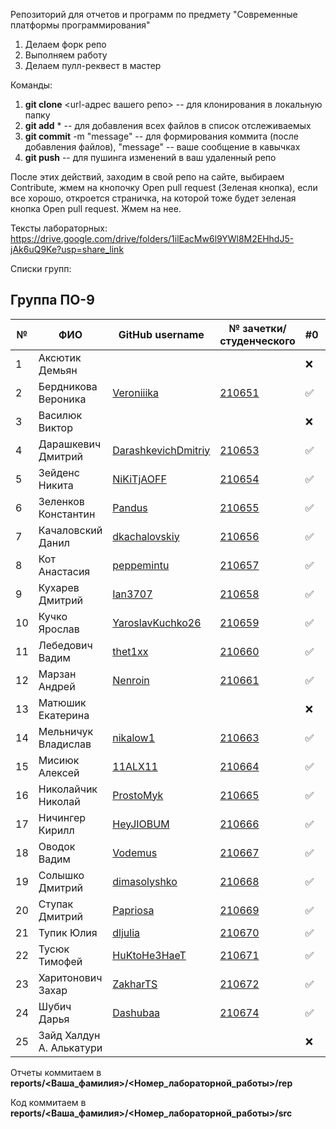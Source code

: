 Репозиторий для отчетов и программ по предмету "Современные платформы программирования"

1. Делаем форк репо
1. Выполняем работу
1. Делаем пулл-реквест в мастер

Команды:
1. **git clone** <url-адрес вашего репо> -- для клонирования в локальную папку
1. **git add** * -- для добавления всех файлов в список отслеживаемых
1. **git commit** -m "message" -- для формирования коммита (после добавления файлов), "message" -- ваше сообщение в кавычках
1. **git push** -- для пушинга изменений в ваш удаленный репо

После этих действий, заходим в свой репо на сайте, выбираем Contribute, жмем на кнопочку Open pull request (Зеленая кнопка), если все хорошо, откроется страничка, на которой тоже будет зеленая кнопка Open pull request. Жмем на нее.

Тексты лабораторных: https://drive.google.com/drive/folders/1ilEacMw6l9YWl8M2EHhdJ5-jAk6uQ9Ke?usp=share_link

Списки групп: 

## Группа ПО-9

|№|ФИО|GitHub username|№ зачетки/студенческого|#0|#1|#2|#3|#4|#5|#6|#7|#8|
|---|---|---|---|---|---|---|---|---|---|---|---|---|
|1|Аксютик Демьян|||:x:|:x:|:x:|:x:|:x:|:x:|:x:|:x:|:x:|:x:|
|2|Бердникова Вероника|[Veroniiika](https://github.com/Veroniiika)|[210651](./trunk//PO-9_210651)|✅|✅|:x:|:x:|✅|✅|:x:|✅|✅|
|3|Василюк Виктор|||:x:|:x:|:x:|:x:|:x:|:x:|:x:|:x:|:x:|:x:|
|4|Дарашкевич Дмитрий |[DarashkevichDmitriy](https://github.com/DarashkevichDmitriy)|[210653](./trunk/PO-9_210653/)|:white_check_mark:|:x:|:x:|:white_check_mark:|:white_check_mark:|:white_check_mark:|:x:|:white_check_mark:|:x:|
|5|Зейденс Никита |[NiKiTjAOFF](https://github.com/NIKITJAOFF)|[210654](./trunk/PO-9_210654/)|:white_check_mark:|:x:|:x:|:white_check_mark:|:x:|:white_check_mark:|:white_check_mark:|:white_check_mark:|:x:|
|6|Зеленков Константин |[Pandus](https://github.com/Pandusss)|[210655](./trunk/PO-9_210655/)|:white_check_mark:|:white_check_mark:|:white_check_mark:|:white_check_mark:|:white_check_mark:|:white_check_mark:|:white_check_mark:|:white_check_mark:|:white_check_mark:|
|7|Качаловский Данил |[dkachalovskiy](https://github.com/dkachalovskiy)|[210656](./trunk/PO-9_210656/)|✅|✅|✅|✅|✅|✅|✅|✅|✅|
|8|Кот Анастасия |[peppemintu](https://github.com/peppemintu)|[210657](./trunk//PO-9_210657)|✅|✅|:x:|:x:|:x:|:x:|✅|✅|✅|:x:|
|9|Кухарев Дмитрий |[Ian3707](https://github.com/Ian3707)|[210658](./trunk//PO-9_210658)|✅|✅|✅|:white_check_mark: |:white_check_mark:|:white_check_mark:|:white_check_mark: |:white_check_mark:|:white_check_mark:|
|10|Кучко Ярослав |[YaroslavKuchko26](https://github.com/YaroslavKuchko26)|[210659](./trunk//PO-9_210659)|✅|✅|:x:|✅|:x:|✅|:x:|:x:|:x:|
|11|Лебедович Вадим|[thet1xx](https://github.com/thet1xx)|[210660](./trunk/PO-9_210660)|✅|:x:|:x:|:x:|✅|✅|:x:|✅|✅|
|12|Марзан Андрей | [Nenroin](https://github.com/Nenroin) | [210661](./trunk/PO-9_210661/) |:white_check_mark: | :white_check_mark: |:white_check_mark:|:white_check_mark:|:white_check_mark:|:white_check_mark:|:white_check_mark:|:white_check_mark:|:white_check_mark:|
|13|Матюшик Екатерина |||:x:|:x:|:x:|:x:|:x:|:x:|:x:|:x:|:x:|:x:|
|14|Мельничук Владислав | [nikalow1](https://github.com/nikalow1) | [210663](./trunk/PO-9_210663/) | :white_check_mark: | :white_check_mark: | :white_check_mark: |:x:| :white_check_mark: |:x:|:x:| :white_check_mark:|:x:|
|15|Мисиюк Алексей | [11ALX11](https://github.com/11ALX11) | [210664](./trunk/PO-9_210664/) | :white_check_mark: | :white_check_mark: | :white_check_mark: | :white_check_mark: | :white_check_mark: | :white_check_mark: | :white_check_mark: | :white_check_mark: | :white_check_mark: ||
|16|Николайчик Николай | [ProstoMyk](https://github.com/ProstoMyk) | [210665](./trunk/PO-9_210665) | :white_check_mark: | :white_check_mark: | :white_check_mark: |:white_check_mark:| :white_check_mark: | :white_check_mark: | :white_check_mark: | :white_check_mark: | :white_check_mark: |
|17|Ничингер Кирилл |[HeyJIOBUM](https://github.com/HeyJIOBUM)|[210666](./trunk/PO-9_210666/)|:white_check_mark:|:white_check_mark:|:white_check_mark:|:white_check_mark:|:white_check_mark:|:white_check_mark:|:white_check_mark:|:white_check_mark:|:white_check_mark:||
|18|Оводок Вадим | [Vodemus](https://github.com/Vodemus) | [210667](./trunk/PO-9_210667/)| :white_check_mark: | :white_check_mark: | :white_check_mark: |:white_check_mark: | :white_check_mark: |:white_check_mark:|:white_check_mark:|:white_check_mark:|:white_check_mark:|
|19|Солышко Дмитрий |[dimasolyshko](https://github.com/dimasolyshko)|[210668](./trunk/PO-9_210668/)|:white_check_mark:|:white_check_mark:|:white_check_mark:|:white_check_mark:|:white_check_mark:|:white_check_mark:|:white_check_mark:|:white_check_mark:|:white_check_mark:|
|20|Ступак Дмитрий |[Papriosa](https://github.com/Papirosa225) | [210669](./trunk/PO-9_210669/)|:white_check_mark:|:white_check_mark:|:white_check_mark:|:white_check_mark:|:white_check_mark:|:white_check_mark:|:white_check_mark:|:white_check_mark:|:white_check_mark:|
|21|Тупик Юлия |[dljulia](https://github.com/dljulia)|[210670](./trunk/PO9_210670/)|:white_check_mark:|:x:|:x:|:x:|:x:|:white_check_mark:|:white_check_mark:|:white_check_mark:|:white_check_mark:|
|22|Тусюк Тимофей |[HuKtoHe3HaeT](https://github.com/HuKtoHe3HaeT)|[210671](./trunk/PO-9_210671/)|:white_check_mark:|:white_check_mark:|:x:|:x:|:white_check_mark:|:white_check_mark:|:white_check_mark:|:white_check_mark:|:x:|
|23|Харитонович Захар |[ZakharTS](https://github.com/ZakharTS)|[210672](./trunk/PO-9_210672/)|:white_check_mark:|:white_check_mark:|:white_check_mark:|:white_check_mark:|:white_check_mark:|:x:|:white_check_mark:|:white_check_mark:|:x:|
|24|Шубич Дарья|[Dashubaa](https://github.com/Dashubaa)|[210674](./trunk/PO-9_210674)|:white_check_mark:|:white_check_mark:|:white_check_mark:|:white_check_mark:|:white_check_mark:|:white_check_mark:|:white_check_mark:|:white_check_mark:|:white_check_mark:|
|25|Зайд Халдун А. Алькатури| | |:x:|:x:|:x:|:x:|:x:|:x:|:x:|:x:|:x:|


Отчеты коммитаем в **reports/<Ваша_фамилия>/<Номер_лабораторной_работы>/rep**

Код коммитаем в **reports/<Ваша_фамилия>/<Номер_лабораторной_работы>/src**
